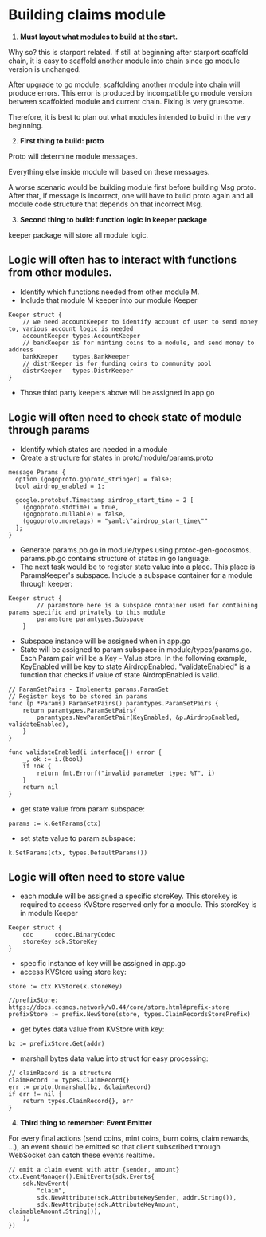 # Building claims module
1. __Must layout what modules to build at the start.__ 

Why so? this is starport related. If still at beginning after starport scaffold chain, it is easy to scaffold another module into chain since go module version is unchanged.

After upgrade to go module, scaffolding another module into chain will produce errors. This error is produced by incompatible go module version between scaffolded module and current chain. Fixing is very gruesome. 

Therefore, it is best to plan out what modules intended to build in the very beginning.

2. __First thing to build: proto__

Proto will determine module messages.

Everything else inside module will based on these messages. 

A worse scenario would be building module first before building Msg proto. After that, if message is incorrect, one will have to build proto again and all module code structure that depends on that incorrect Msg.

3. __Second thing to build: function logic in keeper package__

keeper package will store all module logic. 

## Logic will often has to interact with functions from other modules. 
* Identify  which functions needed from other module M.
* Include that module M keeper into our module Keeper

```
Keeper struct {
	// we need accountKeeper to identify account of user to send money to, various account logic is needed
	accountKeeper types.AccountKeeper
	// bankKeeper is for minting coins to a module, and send money to address
	bankKeeper    types.BankKeeper
	// distrKeeper is for funding coins to community pool
	distrKeeper   types.DistrKeeper
}
```

* Those third party keepers above will be assigned in app.go

## Logic will often need to check state of module through params
* Identify which states are needed in a module
* Create a structure for states in proto/module/params.proto

```
message Params {
  option (gogoproto.goproto_stringer) = false;
  bool airdrop_enabled = 1;

  google.protobuf.Timestamp airdrop_start_time = 2 [
    (gogoproto.stdtime) = true,
    (gogoproto.nullable) = false,
    (gogoproto.moretags) = "yaml:\"airdrop_start_time\""
  ];
}
```

* Generate params.pb.go in module/types using protoc-gen-gocosmos. params.pb.go contains structure of states in go language. 
* The next task would be to register state value into a place. This place is ParamsKeeper's subspace. Include a subspace container for a module through keeper:

```
Keeper struct {
		// paramstore here is a subspace container used for containing params specific and privately to this module
		paramstore paramtypes.Subspace
	}
```

* Subspace instance will be assigned when in app.go
* State will be assigned to param subspace in module/types/params.go. Each Param pair will be a Key - Value store. In the following example, KeyEnabled will be key to state AirdropEnabled. "validateEnabled" is a function that checks if value of state AirdropEnabled is valid.

```
// ParamSetPairs - Implements params.ParamSet
// Register keys to be stored in params
func (p *Params) ParamSetPairs() paramtypes.ParamSetPairs {
	return paramtypes.ParamSetPairs{
		paramtypes.NewParamSetPair(KeyEnabled, &p.AirdropEnabled, validateEnabled),
	}
}

func validateEnabled(i interface{}) error {
	_, ok := i.(bool)
	if !ok {
		return fmt.Errorf("invalid parameter type: %T", i)
	}
	return nil
}
```

* get state value from param subspace:

```
params := k.GetParams(ctx)
```

* set state value to param subspace:

```
k.SetParams(ctx, types.DefaultParams())
```

## Logic will often need to store value
* each module will be assigned a specific storeKey. This storekey is required to access KVStore reserved only for a module. This storeKey is in module Keeper

```
Keeper struct {
	cdc      codec.BinaryCodec
	storeKey sdk.StoreKey
}
```

* specific instance of key will be assigned in app.go
* access KVStore using store key:

```
store := ctx.KVStore(k.storeKey)

//prefixStore: https://docs.cosmos.network/v0.44/core/store.html#prefix-store
prefixStore := prefix.NewStore(store, types.ClaimRecordsStorePrefix)
```

* get bytes data value from KVStore with key:

```
bz := prefixStore.Get(addr)
```

* marshall bytes data value into struct for easy processing:

```
// claimRecord is a structure
claimRecord := types.ClaimRecord{}
err := proto.Unmarshal(bz, &claimRecord)
if err != nil {
	return types.ClaimRecord{}, err
}
```

4. __Third thing to remember: Event Emitter__

For every final actions (send coins, mint coins, burn coins, claim rewards, ...), an event should be emitted so that client subscribed through WebSocket can catch these events realtime.

```
// emit a claim event with attr {sender, amount}
ctx.EventManager().EmitEvents(sdk.Events{
	sdk.NewEvent(
		"claim",
		sdk.NewAttribute(sdk.AttributeKeySender, addr.String()),
		sdk.NewAttribute(sdk.AttributeKeyAmount, claimableAmount.String()),
	),
})
```


